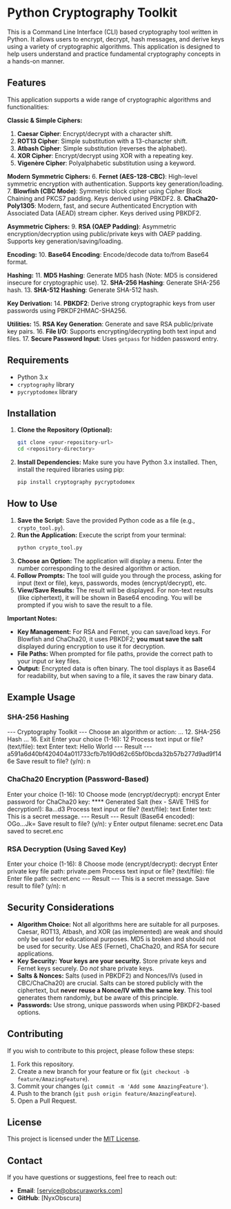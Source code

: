 # Python Cryptography Toolkit

This is a Command Line Interface (CLI) based cryptography tool written in Python. It allows users to encrypt, decrypt, hash messages, and derive keys using a variety of cryptographic algorithms. This application is designed to help users understand and practice fundamental cryptography concepts in a hands-on manner.

## Features

This application supports a wide range of cryptographic algorithms and functionalities:

**Classic & Simple Ciphers:**
1.  **Caesar Cipher**: Encrypt/decrypt with a character shift.
2.  **ROT13 Cipher**: Simple substitution with a 13-character shift.
3.  **Atbash Cipher**: Simple substitution (reverses the alphabet).
4.  **XOR Cipher**: Encrypt/decrypt using XOR with a repeating key.
5.  **Vigenère Cipher**: Polyalphabetic substitution using a keyword.

**Modern Symmetric Ciphers:**
6.  **Fernet (AES-128-CBC)**: High-level symmetric encryption with authentication. Supports key generation/loading.
7.  **Blowfish (CBC Mode)**: Symmetric block cipher using Cipher Block Chaining and PKCS7 padding. Keys derived using PBKDF2.
8.  **ChaCha20-Poly1305**: Modern, fast, and secure Authenticated Encryption with Associated Data (AEAD) stream cipher. Keys derived using PBKDF2.

**Asymmetric Ciphers:**
9.  **RSA (OAEP Padding)**: Asymmetric encryption/decryption using public/private keys with OAEP padding. Supports key generation/saving/loading.

**Encoding:**
10. **Base64 Encoding**: Encode/decode data to/from Base64 format.

**Hashing:**
11. **MD5 Hashing**: Generate MD5 hash (Note: MD5 is considered insecure for cryptographic use).
12. **SHA-256 Hashing**: Generate SHA-256 hash.
13. **SHA-512 Hashing**: Generate SHA-512 hash.

**Key Derivation:**
14. **PBKDF2**: Derive strong cryptographic keys from user passwords using PBKDF2HMAC-SHA256.

**Utilities:**
15. **RSA Key Generation**: Generate and save RSA public/private key pairs.
16. **File I/O**: Supports encrypting/decrypting both text input and files.
17. **Secure Password Input**: Uses `getpass` for hidden password entry.

## Requirements

* Python 3.x
* `cryptography` library
* `pycryptodomex` library

## Installation

1.  **Clone the Repository (Optional):**
    ```bash
    git clone <your-repository-url>
    cd <repository-directory>
    ```
2.  **Install Dependencies:**
    Make sure you have Python 3.x installed. Then, install the required libraries using pip:
    ```bash
    pip install cryptography pycryptodomex
    ```

## How to Use

1.  **Save the Script:** Save the provided Python code as a file (e.g., `crypto_tool.py`).
2.  **Run the Application:**
    Execute the script from your terminal:
    ```bash
    python crypto_tool.py
    ```
3.  **Choose an Option:** The application will display a menu. Enter the number corresponding to the desired algorithm or action.
4.  **Follow Prompts:** The tool will guide you through the process, asking for input (text or file), keys, passwords, modes (encrypt/decrypt), etc.
5.  **View/Save Results:** The result will be displayed. For non-text results (like ciphertext), it will be shown in Base64 encoding. You will be prompted if you wish to save the result to a file.

**Important Notes:**

* **Key Management:** For RSA and Fernet, you can save/load keys. For Blowfish and ChaCha20, it uses PBKDF2; **you must save the salt** displayed during encryption to use it for decryption.
* **File Paths:** When prompted for file paths, provide the correct path to your input or key files.
* **Output:** Encrypted data is often binary. The tool displays it as Base64 for readability, but when saving to a file, it saves the raw binary data.

## Example Usage

### SHA-256 Hashing

--- Cryptography Toolkit ---
Choose an algorithm or action:
...
12. SHA-256 Hash
...
16. Exit
Enter your choice (1-16): 12
Process text input or file? (text/file): text
Enter text: Hello World
--- Result ---
a591a6d40bf420404a011733cfb7b190d62c65bf0bcda32b57b277d9ad9f146e
Save result to file? (y/n): n

### ChaCha20 Encryption (Password-Based)

Enter your choice (1-16): 10
Choose mode (encrypt/decrypt): encrypt
Enter password for ChaCha20 key: ****
Generated Salt (hex - SAVE THIS for decryption!): 8a...d3
Process text input or file? (text/file): text
Enter text: This is a secret message.
--- Result ---
Result (Base64 encoded):
OGo...Jk=
Save result to file? (y/n): y
Enter output filename: secret.enc
Data saved to secret.enc

### RSA Decryption (Using Saved Key)

Enter your choice (1-16): 8
Choose mode (encrypt/decrypt): decrypt
Enter private key file path: private.pem
Process text input or file? (text/file): file
Enter file path: secret.enc
--- Result ---
This is a secret message.
Save result to file? (y/n): n

## Security Considerations

* **Algorithm Choice:** Not all algorithms here are suitable for all purposes. Caesar, ROT13, Atbash, and XOR (as implemented) are weak and should only be used for educational purposes. MD5 is broken and should not be used for security. Use AES (Fernet), ChaCha20, and RSA for secure applications.
* **Key Security:** **Your keys are your security.** Store private keys and Fernet keys securely. Do *not* share private keys.
* **Salts & Nonces:** Salts (used in PBKDF2) and Nonces/IVs (used in CBC/ChaCha20) are crucial. Salts can be stored publicly with the ciphertext, but **never reuse a Nonce/IV with the same key**. This tool generates them randomly, but be aware of this principle.
* **Passwords:** Use strong, unique passwords when using PBKDF2-based options.

## Contributing

If you wish to contribute to this project, please follow these steps:

1.  Fork this repository.
2.  Create a new branch for your feature or fix (`git checkout -b feature/AmazingFeature`).
3.  Commit your changes (`git commit -m 'Add some AmazingFeature'`).
4.  Push to the branch (`git push origin feature/AmazingFeature`).
5.  Open a Pull Request.

## License

This project is licensed under the [MIT License](LICENSE).

## Contact

If you have questions or suggestions, feel free to reach out:

* **Email**: [service@obscuraworks.com]
* **GitHub**: [NyxObscura]

